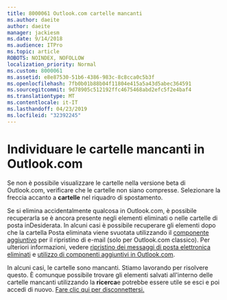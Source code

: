 ```yaml
---
title: 8000061 Outlook.com cartelle mancanti
ms.author: daeite
author: daeite
manager: jackiesm
ms.date: 9/14/2018
ms.audience: ITPro
ms.topic: article
ROBOTS: NOINDEX, NOFOLLOW
localization_priority: Normal
ms.custom: 8000061
ms.assetid: e8e87530-51b6-4386-983c-8c8cca0c5b3f
ms.openlocfilehash: 7fb0b01b88b04f11804e415a5a43d5abec364591
ms.sourcegitcommit: 9d78905c512192ffc4675468abd2efc5f2e4baf4
ms.translationtype: MT
ms.contentlocale: it-IT
ms.lasthandoff: 04/23/2019
ms.locfileid: "32392245"
---
```

# <a name="find-missing-folders-in-outlookcom"></a>Individuare le cartelle mancanti in Outlook.com

Se non è possibile visualizzare le cartelle nella versione beta di Outlook.com, verificare che le cartelle non siano compresse. Selezionare la freccia accanto a **cartelle** nel riquadro di spostamento. 
  
Se si elimina accidentalmente qualcosa in Outlook.com, è possibile recuperarla se è ancora presente negli elementi eliminati o nelle cartelle di posta inDesiderata. In alcuni casi è possibile recuperare gli elementi dopo che la cartella Posta eliminata viene svuotata utilizzando il [componente aggiuntivo](https://appsource.microsoft.com/product/office/WA104380447) per il ripristino di e-mail (solo per Outlook.com classico). Per ulteriori informazioni, vedere [ripristino dei messaggi di posta elettronica eliminati](https://support.office.com/article/cf06ab1b-ae0b-418c-a4d9-4e895f83ed50) e [utilizzo di componenti aggiuntivi in Outlook.com](https://support.office.com/article/a5672109-e4f3-4119-abea-72323e9653cf).
  
In alcuni casi, le cartelle sono mancanti. Stiamo lavorando per risolvere questo. È comunque possibile trovare gli elementi salvati all'interno delle cartelle mancanti utilizzando la **ricerca**e potrebbe essere utile se esci e poi accedi di nuovo. [Fare clic qui per disconnettersi.](https://login.live.com/logout.srf)
  


